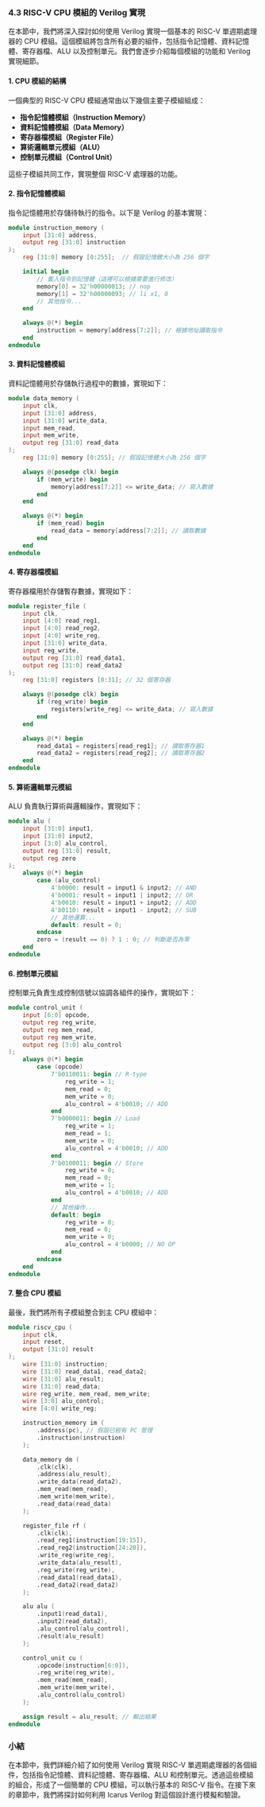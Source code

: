 ### 4.3 RISC-V CPU 模組的 Verilog 實現

在本節中，我們將深入探討如何使用 Verilog 實現一個基本的 RISC-V 單週期處理器的 CPU 模組。這個模組將包含所有必要的組件，包括指令記憶體、資料記憶體、寄存器檔、ALU 以及控制單元。我們會逐步介紹每個模組的功能和 Verilog 實現細節。

#### 1. CPU 模組的結構

一個典型的 RISC-V CPU 模組通常由以下幾個主要子模組組成：

- **指令記憶體模組（Instruction Memory）**
- **資料記憶體模組（Data Memory）**
- **寄存器檔模組（Register File）**
- **算術邏輯單元模組（ALU）**
- **控制單元模組（Control Unit）**

這些子模組共同工作，實現整個 RISC-V 處理器的功能。

#### 2. 指令記憶體模組

指令記憶體用於存儲待執行的指令。以下是 Verilog 的基本實現：

```verilog
module instruction_memory (
    input [31:0] address,
    output reg [31:0] instruction
);
    reg [31:0] memory [0:255];  // 假設記憶體大小為 256 個字

    initial begin
        // 載入指令到記憶體（這裡可以根據需要進行修改）
        memory[0] = 32'h00000013; // nop
        memory[1] = 32'h00000093; // li x1, 0
        // 其他指令...
    end

    always @(*) begin
        instruction = memory[address[7:2]]; // 根據地址讀取指令
    end
endmodule
```

#### 3. 資料記憶體模組

資料記憶體用於存儲執行過程中的數據，實現如下：

```verilog
module data_memory (
    input clk,
    input [31:0] address,
    input [31:0] write_data,
    input mem_read,
    input mem_write,
    output reg [31:0] read_data
);
    reg [31:0] memory [0:255]; // 假設記憶體大小為 256 個字

    always @(posedge clk) begin
        if (mem_write) begin
            memory[address[7:2]] <= write_data; // 寫入數據
        end
    end

    always @(*) begin
        if (mem_read) begin
            read_data = memory[address[7:2]]; // 讀取數據
        end
    end
endmodule
```

#### 4. 寄存器檔模組

寄存器檔用於存儲暫存數據，實現如下：

```verilog
module register_file (
    input clk,
    input [4:0] read_reg1,
    input [4:0] read_reg2,
    input [4:0] write_reg,
    input [31:0] write_data,
    input reg_write,
    output reg [31:0] read_data1,
    output reg [31:0] read_data2
);
    reg [31:0] registers [0:31]; // 32 個寄存器

    always @(posedge clk) begin
        if (reg_write) begin
            registers[write_reg] <= write_data; // 寫入數據
        end
    end

    always @(*) begin
        read_data1 = registers[read_reg1]; // 讀取寄存器1
        read_data2 = registers[read_reg2]; // 讀取寄存器2
    end
endmodule
```

#### 5. 算術邏輯單元模組

ALU 負責執行算術與邏輯操作，實現如下：

```verilog
module alu (
    input [31:0] input1,
    input [31:0] input2,
    input [3:0] alu_control,
    output reg [31:0] result,
    output reg zero
);
    always @(*) begin
        case (alu_control)
            4'b0000: result = input1 & input2; // AND
            4'b0001: result = input1 | input2; // OR
            4'b0010: result = input1 + input2; // ADD
            4'b0110: result = input1 - input2; // SUB
            // 其他運算...
            default: result = 0;
        endcase
        zero = (result == 0) ? 1 : 0; // 判斷是否為零
    end
endmodule
```

#### 6. 控制單元模組

控制單元負責生成控制信號以協調各組件的操作，實現如下：

```verilog
module control_unit (
    input [6:0] opcode,
    output reg reg_write,
    output reg mem_read,
    output reg mem_write,
    output reg [3:0] alu_control
);
    always @(*) begin
        case (opcode)
            7'b0110011: begin // R-type
                reg_write = 1;
                mem_read = 0;
                mem_write = 0;
                alu_control = 4'b0010; // ADD
            end
            7'b0000011: begin // Load
                reg_write = 1;
                mem_read = 1;
                mem_write = 0;
                alu_control = 4'b0010; // ADD
            end
            7'b0100011: begin // Store
                reg_write = 0;
                mem_read = 0;
                mem_write = 1;
                alu_control = 4'b0010; // ADD
            end
            // 其他操作...
            default: begin
                reg_write = 0;
                mem_read = 0;
                mem_write = 0;
                alu_control = 4'b0000; // NO OP
            end
        endcase
    end
endmodule
```

#### 7. 整合 CPU 模組

最後，我們將所有子模組整合到主 CPU 模組中：

```verilog
module riscv_cpu (
    input clk,
    input reset,
    output [31:0] result
);
    wire [31:0] instruction;
    wire [31:0] read_data1, read_data2;
    wire [31:0] alu_result;
    wire [31:0] read_data;
    wire reg_write, mem_read, mem_write;
    wire [3:0] alu_control;
    wire [4:0] write_reg;

    instruction_memory im (
        .address(pc), // 假設已經有 PC 管理
        .instruction(instruction)
    );

    data_memory dm (
        .clk(clk),
        .address(alu_result),
        .write_data(read_data2),
        .mem_read(mem_read),
        .mem_write(mem_write),
        .read_data(read_data)
    );

    register_file rf (
        .clk(clk),
        .read_reg1(instruction[19:15]),
        .read_reg2(instruction[24:20]),
        .write_reg(write_reg),
        .write_data(alu_result),
        .reg_write(reg_write),
        .read_data1(read_data1),
        .read_data2(read_data2)
    );

    alu alu (
        .input1(read_data1),
        .input2(read_data2),
        .alu_control(alu_control),
        .result(alu_result)
    );

    control_unit cu (
        .opcode(instruction[6:0]),
        .reg_write(reg_write),
        .mem_read(mem_read),
        .mem_write(mem_write),
        .alu_control(alu_control)
    );

    assign result = alu_result; // 輸出結果
endmodule
```

### 小結

在本節中，我們詳細介紹了如何使用 Verilog 實現 RISC-V 單週期處理器的各個組件，包括指令記憶體、資料記憶體、寄存器檔、ALU 和控制單元。透過這些模組的組合，形成了一個簡單的 CPU 模組，可以執行基本的 RISC-V 指令。在接下來的章節中，我們將探討如何利用 Icarus Verilog 對這個設計進行模擬和驗證。